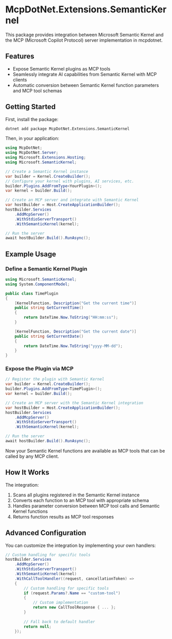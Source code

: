 # McpDotNet.Extensions.SemanticKernel

This package provides integration between Microsoft Semantic Kernel and the MCP (Microsoft Copilot Protocol) server implementation in mcpdotnet.

## Features

- Expose Semantic Kernel plugins as MCP tools
- Seamlessly integrate AI capabilities from Semantic Kernel with MCP clients
- Automatic conversion between Semantic Kernel function parameters and MCP tool schemas

## Getting Started

First, install the package:

```bash
dotnet add package McpDotNet.Extensions.SemanticKernel
```

Then, in your application:

```csharp
using McpDotNet;
using McpDotNet.Server;
using Microsoft.Extensions.Hosting;
using Microsoft.SemanticKernel;

// Create a Semantic Kernel instance
var builder = Kernel.CreateBuilder();
// Configure your kernel with plugins, AI services, etc.
builder.Plugins.AddFromType<YourPlugin>();
var kernel = builder.Build();

// Create an MCP server and integrate with Semantic Kernel
var hostBuilder = Host.CreateApplicationBuilder();
hostBuilder.Services
    .AddMcpServer()
    .WithStdioServerTransport()
    .WithSemanticKernel(kernel);

// Run the server
await hostBuilder.Build().RunAsync();
```

## Example Usage

### Define a Semantic Kernel Plugin

```csharp
using Microsoft.SemanticKernel;
using System.ComponentModel;

public class TimePlugin
{
    [KernelFunction, Description("Get the current time")]
    public string GetCurrentTime()
    {
        return DateTime.Now.ToString("HH:mm:ss");
    }

    [KernelFunction, Description("Get the current date")]
    public string GetCurrentDate()
    {
        return DateTime.Now.ToString("yyyy-MM-dd");
    }
}
```

### Expose the Plugin via MCP

```csharp
// Register the plugin with Semantic Kernel
var builder = Kernel.CreateBuilder();
builder.Plugins.AddFromType<TimePlugin>();
var kernel = builder.Build();

// Create an MCP server with the Semantic Kernel integration
var hostBuilder = Host.CreateApplicationBuilder();
hostBuilder.Services
    .AddMcpServer()
    .WithStdioServerTransport()
    .WithSemanticKernel(kernel);

// Run the server
await hostBuilder.Build().RunAsync();
```

Now your Semantic Kernel functions are available as MCP tools that can be called by any MCP client.

## How It Works

The integration:

1. Scans all plugins registered in the Semantic Kernel instance
2. Converts each function to an MCP tool with appropriate schema
3. Handles parameter conversion between MCP tool calls and Semantic Kernel functions
4. Returns function results as MCP tool responses

## Advanced Configuration

You can customize the integration by implementing your own handlers:

```csharp
// Custom handling for specific tools
hostBuilder.Services
    .AddMcpServer()
    .WithStdioServerTransport()
    .WithSemanticKernel(kernel)
    .WithCallToolHandler((request, cancellationToken) => 
    {
        // Custom handling for specific tools
        if (request.Params?.Name == "custom-tool")
        {
            // Custom implementation
            return new CallToolResponse { ... };
        }
        
        // Fall back to default handler
        return null;
    });
``` 